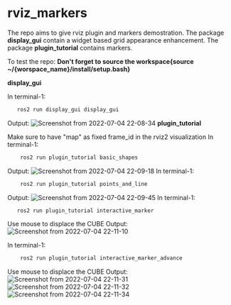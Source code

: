 # rviz_markers

 
The repo aims to give rviz plugin and markers demostration.
The package **display_gui** contain a widget based grid appearance enhancement.
The package **plugin_tutorial** contains markers.

To test the repo:
**Don't forget to source the workspace{source ~/{worspace_name}/install/setup.bash}** 

**display_gui**

In terminal-1:
```bash
   ros2 run display_gui display_gui 

```
Output:
![Screenshot from 2022-07-04 22-08-34](https://user-images.githubusercontent.com/22745024/177194787-460f9a82-a8d1-4ab5-b09c-f6ad70dc737c.png)
**plugin_tutorial**

Make sure to have "map" as fixed frame_id in the rviz2 visualization
In terminal-1:
```bash
    ros2 run plugin_tutorial basic_shapes

```
Output:
![Screenshot from 2022-07-04 22-09-18](https://user-images.githubusercontent.com/22745024/177194863-90e54b32-a82d-4cdd-88c1-dcd4d888c729.png)
In terminal-1:
```bash
    ros2 run plugin_tutorial points_and_line

```
Output:
![Screenshot from 2022-07-04 22-09-45](https://user-images.githubusercontent.com/22745024/177194906-aef87bbe-1973-4b67-a796-ef9b4eed5214.png)
In terminal-1:
```bash
   ros2 run plugin_tutorial interactive_marker

```
Use mouse to displace the CUBE
Output:
![Screenshot from 2022-07-04 22-11-10](https://user-images.githubusercontent.com/22745024/177194929-30c289d0-4009-4490-99d6-53c395223517.png)

In terminal-1:
```bash
    ros2 run plugin_tutorial interactive_marker_advance 

```
Use mouse to displace the CUBE
Output:
![Screenshot from 2022-07-04 22-11-31](https://user-images.githubusercontent.com/22745024/177194997-3dc8be8a-22d4-41cb-93c3-1038191652ac.png)
![Screenshot from 2022-07-04 22-11-32](https://user-images.githubusercontent.com/22745024/177195010-051db5f5-2f0f-4fdd-8132-8c1105b4fadf.png)
![Screenshot from 2022-07-04 22-11-34](https://user-images.githubusercontent.com/22745024/177195018-0d242452-2335-44ad-bcda-2e580bb78434.png)


